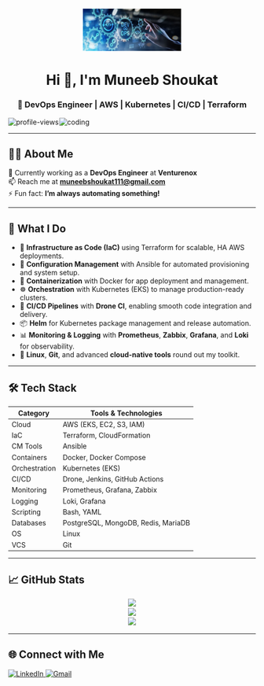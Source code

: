 <p align="center">
  <img src="https://github.com/muneebshoukat111/Muneeb-shoukat/blob/main/360_F_282378637_7DL904AvZkZovk3RqLdLwNe21RNcjpzg.jpg" width="200"/>
</p>

<h1 align="center">Hi 👋, I'm Muneeb Shoukat</h1>
<h3 align="center">🚀 DevOps Engineer | AWS | Kubernetes | CI/CD | Terraform</h3>

<img align="right" alt="coding" width="400" src="https://user-images.githubusercontent.com/55389276/140866485-8fb1c876-9a8f-4d6a-98dc-08c4981eaf70.gif">

<p align="left"> 
  <img src="https://komarev.com/ghpvc/?username=muneebshoukat111&label=Profile%20views&color=0e75b6&style=flat" alt="profile-views" /> 
</p>

---

## 🙋‍♂️ About Me

 
💼 Currently working as a **DevOps Engineer** at **Venturenox**  
📫 Reach me at **muneebshoukat111@gmail.com**  
⚡ Fun fact: **I’m always automating something!**

---

## 🧠 What I Do

- 🔧 **Infrastructure as Code (IaC)** using Terraform for scalable, HA AWS deployments.
- 🔁 **Configuration Management** with Ansible for automated provisioning and system setup.
- 🐳 **Containerization** with Docker for app deployment and management.
- ☸️ **Orchestration** with Kubernetes (EKS) to manage production-ready clusters.
- 🚀 **CI/CD Pipelines** with **Drone CI**, enabling smooth code integration and delivery.
- 📦 **Helm** for Kubernetes package management and release automation.
- 📊 **Monitoring & Logging** with **Prometheus**, **Zabbix**, **Grafana**, and **Loki** for observability.
- 🐧 **Linux**, **Git**, and advanced **cloud-native tools** round out my toolkit.

---

## 🛠️ Tech Stack

| **Category** | **Tools & Technologies** |
|-------------|---------------------------|
| Cloud       | AWS (EKS, EC2, S3, IAM)   |
| IaC         | Terraform, CloudFormation |
| CM Tools    | Ansible                   |
| Containers  | Docker, Docker Compose    |
| Orchestration | Kubernetes (EKS)        |
| CI/CD       | Drone, Jenkins, GitHub Actions |
| Monitoring  | Prometheus, Grafana, Zabbix |
| Logging     | Loki, Grafana             |
| Scripting   | Bash, YAML                |
| Databases   | PostgreSQL, MongoDB, Redis, MariaDB |
| OS          | Linux                     |
| VCS         | Git                       |

---

## 📈 GitHub Stats

<p align="center">
  <img src="https://github-readme-stats.vercel.app/api?username=muneebshoukat111&show_icons=true&theme=radical" />
  <br/>
  <img src="https://github-readme-streak-stats.herokuapp.com/?user=muneebshoukat111&theme=radical" />
  <br/>
  <img src="https://github-readme-stats.vercel.app/api/top-langs?username=muneebshoukat111&show_icons=true&locale=en&layout=compact&theme=radical" />
</p>

---

## 🌐 Connect with Me

<p align="left">
  <a href="https://linkedin.com/in/muneeb%20shoukat" target="_blank">
    <img src="https://raw.githubusercontent.com/rahuldkjain/github-profile-readme-generator/master/src/images/icons/Social/linked-in-alt.svg" alt="LinkedIn" height="30" width="40" />
  </a>
  <a href="mailto:muneebshoukat111@gmail.com">
    <img src="https://www.vectorlogo.zone/logos/gmail/gmail-icon.svg" alt="Gmail" height="30" width="40"/>
  </a>
</p>
